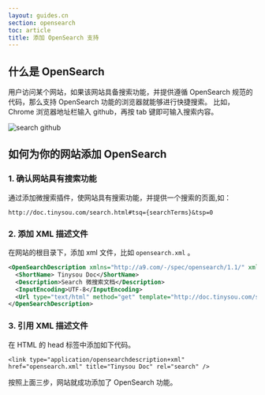 ```yaml
---
layout: guides.cn
section: opensearch
toc: article
title: 添加 OpenSearch 支持
---
```


## 什么是 OpenSearch
用户访问某个网站，如果该网站具备搜索功能，并提供遵循 OpenSearch 规范的代码，那么支持 OpenSearch 功能的浏览器就能够进行快捷搜索。
比如，Chrome 浏览器地址栏输入 github，再按 tab 键即可输入搜索内容。

![search github](search-github.png)

## 如何为你的网站添加 OpenSearch

### 1. 确认网站具有搜索功能

通过添加微搜索插件，使网站具有搜索功能，并提供一个搜索的页面,如：

```
http://doc.tinysou.com/search.html#tsq={searchTerms}&tsp=0
```

### 2. 添加 XML 描述文件

在网站的根目录下，添加 xml 文件，比如 `opensearch.xml` 。

```xml
<OpenSearchDescription xmlns="http://a9.com/-/spec/opensearch/1.1/" xmlns:moz="http://www.mozilla.org/2006/browser/search/">
  <ShortName> Tinysou Doc</ShortName>
  <Description>Search 微搜索文档</Description>
  <InputEncoding>UTF-8</InputEncoding>
  <Url type="text/html" method="get" template="http://doc.tinysou.com/search.html#tsq={searchTerms}&amp;tsp=0"/>
</OpenSearchDescription>
```

### 3. 引用 XML 描述文件

在 HTML 的 head 标签中添加如下代码。

```
<link type="application/opensearchdescription+xml" href="opensearch.xml" title="Tinysou Doc" rel="search" />
```

按照上面三步，网站就成功添加了 OpenSearch 功能。
